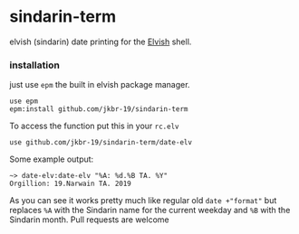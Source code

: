 # sindarin-term
elvish (sindarin) date printing for the [Elvish](https://elv.sh/) shell.

### installation
just use `epm` the built in elvish package manager.
```
use epm
epm:install github.com/jkbr-19/sindarin-term
```
To access the function put this in your `rc.elv`
```
use github.com/jkbr-19/sindarin-term/date-elv
```
Some example output:
```
~> date-elv:date-elv "%A: %d.%B TA. %Y"
Orgillion: 19.Narwain TA. 2019
```
As you can see it works pretty much like regular old `date +"format"` but replaces `%A` with the Sindarin name for the current weekday and `%B` with the Sindarin month. Pull requests are welcome
